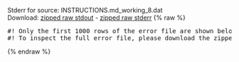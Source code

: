 Stderr for source:  INSTRUCTIONS.md_working_8.dat   
Download: [zipped raw stdout](INSTRUCTIONS.md_working_8.dat.plumed_master.stdout.txt.zip) - [zipped raw stderr](INSTRUCTIONS.md_working_8.dat.plumed_master.stderr.txt.zip) 
{% raw %}
<pre>
#! Only the first 1000 rows of the error file are shown below
#! To inspect the full error file, please download the zipped raw stderr file above
</pre>
{% endraw %}
